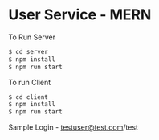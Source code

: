 # User Service - MERN

To Run Server

```sh
$ cd server
$ npm install
$ npm run start
```

To run Client

```sh
$ cd client
$ npm install
$ npm run start
```

Sample Login - testuser@test.com/test